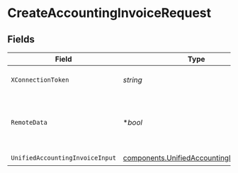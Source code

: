 # CreateAccountingInvoiceRequest


## Fields

| Field                                                                                                | Type                                                                                                 | Required                                                                                             | Description                                                                                          | Example                                                                                              |
| ---------------------------------------------------------------------------------------------------- | ---------------------------------------------------------------------------------------------------- | ---------------------------------------------------------------------------------------------------- | ---------------------------------------------------------------------------------------------------- | ---------------------------------------------------------------------------------------------------- |
| `XConnectionToken`                                                                                   | *string*                                                                                             | :heavy_check_mark:                                                                                   | The connection token                                                                                 |                                                                                                      |
| `RemoteData`                                                                                         | **bool*                                                                                              | :heavy_minus_sign:                                                                                   | Set to true to include data from the original Accounting software.                                   | false                                                                                                |
| `UnifiedAccountingInvoiceInput`                                                                      | [components.UnifiedAccountingInvoiceInput](../../models/components/unifiedaccountinginvoiceinput.md) | :heavy_check_mark:                                                                                   | N/A                                                                                                  |                                                                                                      |